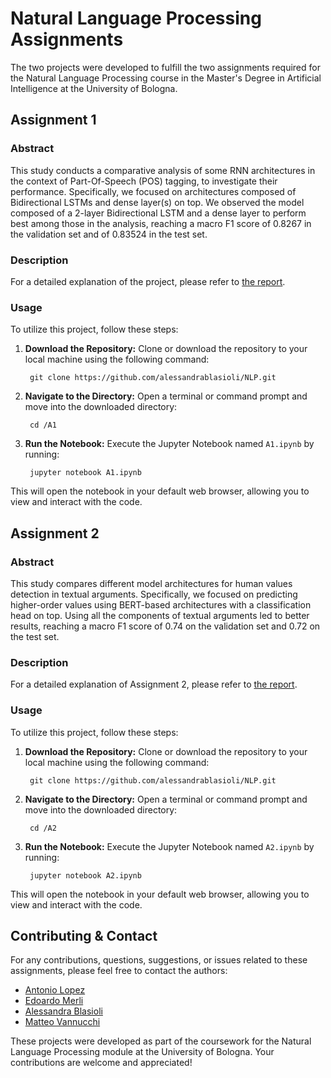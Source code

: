 # Natural Language Processing Assignments

The two projects were developed to fulfill the two assignments required for the Natural Language Processing course in the Master's Degree in Artificial Intelligence at the University of Bologna.

## Assignment 1

### Abstract
This study conducts a comparative analysis of some RNN architectures in the context of Part-Of-Speech (POS) tagging, to investigate their performance. Specifically, we focused on architectures composed of Bidirectional LSTMs and dense layer(s) on top. We observed the model composed of a 2-layer Bidirectional LSTM and a dense layer to perform best among those in the analysis, reaching a macro F1 score of 0.8267 in the validation set and of 0.83524 in the test set.

### Description
For a detailed explanation of the project, please refer to [the report](https://github.com/alessandrablasioli/NLP/blob/main/A1/report.pdf).

### Usage
To utilize this project, follow these steps:

1. **Download the Repository:**
   Clone or download the repository to your local machine using the following command:

        git clone https://github.com/alessandrablasioli/NLP.git

2. **Navigate to the Directory:**
   Open a terminal or command prompt and move into the downloaded directory:

        cd /A1

3. **Run the Notebook:**
   Execute the Jupyter Notebook named `A1.ipynb` by running:

        jupyter notebook A1.ipynb

This will open the notebook in your default web browser, allowing you to view and interact with the code.

## Assignment 2

### Abstract
This study compares different model architectures for human values detection in textual arguments. Specifically, we focused on predicting higher-order values using BERT-based architectures with a classification head on top. Using all the components of textual arguments led to better results, reaching a macro F1 score of 0.74 on the validation set and 0.72 on the test set.

### Description
For a detailed explanation of Assignment 2, please refer to [the report](https://github.com/alessandrablasioli/NLP/blob/main/A2/report.pdf).
 
### Usage
To utilize this project, follow these steps:

1. **Download the Repository:**
   Clone or download the repository to your local machine using the following command:

        git clone https://github.com/alessandrablasioli/NLP.git

2. **Navigate to the Directory:**
   Open a terminal or command prompt and move into the downloaded directory:

        cd /A2

3. **Run the Notebook:**
   Execute the Jupyter Notebook named `A2.ipynb` by running:

        jupyter notebook A2.ipynb

This will open the notebook in your default web browser, allowing you to view and interact with the code.

## Contributing & Contact

For any contributions, questions, suggestions, or issues related to these assignments, please feel free to contact the authors:

- [Antonio Lopez](https://github.com/elements72)
- [Edoardo Merli](https://github.com/edomerli)
- [Alessandra Blasioli](https://github.com/alessandrablasioli)
- [Matteo Vannucchi](https://github.com/MatteoVannucchi0)

These projects were developed as part of the coursework for the Natural Language Processing module at the University of Bologna. Your contributions are welcome and appreciated!
